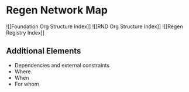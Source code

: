 # Regen Network Map

![[Foundation Org Structure Index]]
![[RND Org Structure Index]]
![[Regen Registry Index]]


## Additional Elements
- Dependencies and external constraints
- Where
- When
- For whom